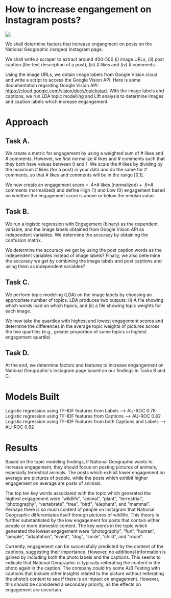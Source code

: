 # How to increase engangement on Instagram posts?

![](https://pbs.twimg.com/media/D8ob7vtW4AEBvKU.jpg:large)

We shall determine factors that increase engangment on posts on the National Geographic (natgeo) Instagram page. 

We shall write a scraper to extract around 400-500 
(i) image URLs, 
(ii) post caption (the text description of a post), 
(iii) # likes and 
(iv) # comments.

Using the image URLs, we obtain image labels from Google Vision cloud and write a script to access the Google Vision API. Here is some documentation regarding Google Vision API: https://cloud.google.com/vision/docs/quickstart. With the image labels and captions, we run LDA topic modelling and Lift analysis to determine images and caption labels which increase engangement.

# Approach 

## Task A. 

We create a metric for engagement by using a weighted sum of # likes and # comments. However, we first normalize # likes and # comments such that they both have values between 0 and 1. We scale the # likes by dividing by the maximum # likes (for a post) in your data and do the same for # comments, so that # likes and comments will be in the range [0,1]. 

We now create an engagement score = .4*# likes (normalized) + .6*# comments (normalized) and define High (1) and Low (0) engagement based on whether the engagement score is above or below the median value. 

## Task B. 

We run a logistic regression with Engagement (binary) as the dependent variable, and the image labels obtained from Google Vision API as independent variables. We determine the accuracy by obtaining the confusion matrix.

We determine the accuracy we get by using the post caption words as the independent variables instead of image labels? Finally, we also determine the accuracy we get by combining the image labels and post captions and using them as independent variables?


## Task C. 

We perform topic modeling (LDA) on the image labels by choosing an appropriate number of topics. LDA produces two outputs: (i) A file showing which words load on which topics, and (ii) a file showing topic weights for each image. 

We now take the quartiles with highest and lowest engagement scores and determine the differences in the average topic weights of pictures across the two quartiles (e.g., greater proportion of some topics in highest engagement quartile) 

## Task D. 

At the end, we determine factors and features to increase engangement on National Geographic's Instagram page based on our findings in Tasks B and C.

# Models Built

Logistic regression using TF-IDF features from Labels --> AU-ROC 0.78
Logistic regression using TF-IDF features from Captions --> AU-ROC 0.82
Logistic regression using TF-IDF features from both Captions and Labels --> AU-ROC 0.82

# Results

Based on the topic modeling findings, if National Geographic wants to increase engagement, they should focus on posting pictures of animals, especially terrestrial animals. The posts which exhibit lower engagement on average are pictures of people, while the posts which exhibit higher engagement on average are posts of animals.

The top ten key words associated with the topic which generated the highest engagement were “wildlife”, “animal”, “plant”, “terrestrial”, “photography”, “vertebrate”, “tree”, “bird”, “elephant”, and “mammal”. Perhaps there is so much content of people on Instagram that National Geographic differentiates itself through pictures of wildlife. This theory is further substantiated by the low engagement for posts that contain either people or more domestic content. The key words in the topic which generated the lowest engagement were “photography”, “fun”, “human”, “people”, “adaptation”, “event”, “dog”, “smile”, “child”, and “room”.

Currently, engagement can be successfully predicted by the content of the captions, suggesting their importance. However, no additional information is gained by including both the photo labels and the captions. This seems to indicate that National Geographic is typically reiterating the content in the photo again in the caption. The company could try some A/B Testing with captions that include other insights related to the picture without reiterating the photo’s content to see if there is an impact on engagement. However, this should be considered a secondary priority, as the effects on engagement are uncertain.

